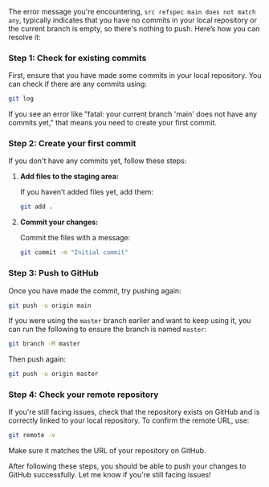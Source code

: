 
The error message you're encountering, `src refspec main does not match any`, typically indicates that you have no commits in your local repository or the current branch is empty, so there's nothing to push. Here’s how you can resolve it:

### Step 1: Check for existing commits

First, ensure that you have made some commits in your local repository. You can check if there are any commits using:

```bash
git log
```

If you see an error like "fatal: your current branch 'main' does not have any commits yet," that means you need to create your first commit.

### Step 2: Create your first commit

If you don't have any commits yet, follow these steps:

1. **Add files to the staging area:**

   If you haven’t added files yet, add them:

   ```bash
   git add .
   ```

2. **Commit your changes:**

   Commit the files with a message:

   ```bash
   git commit -m "Initial commit"
   ```

### Step 3: Push to GitHub

Once you have made the commit, try pushing again:

```bash
git push -u origin main
```

If you were using the `master` branch earlier and want to keep using it, you can run the following to ensure the branch is named `master`:

```bash
git branch -M master
```

Then push again:

```bash
git push -u origin master
```

### Step 4: Check your remote repository

If you're still facing issues, check that the repository exists on GitHub and is correctly linked to your local repository. To confirm the remote URL, use:

```bash
git remote -v
```

Make sure it matches the URL of your repository on GitHub.

After following these steps, you should be able to push your changes to GitHub successfully. Let me know if you're still facing issues!
